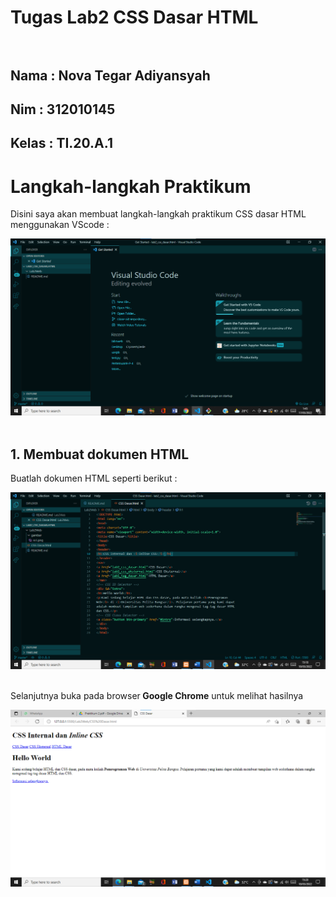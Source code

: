 # Tugas Lab2 CSS Dasar HTML<br><br>
## Nama     : Nova Tegar Adiyansyah
## Nim      : 312010145
## Kelas    : TI.20.A.1<br>

# Langkah-langkah Praktikum<br>

Disini saya akan membuat langkah-langkah praktikum CSS dasar HTML menggunakan VScode :<br>

![Lab2Web](gambar/ss1.png)
<br>
<br>

## 1. Membuat dokumen HTML <br>

Buatlah dokumen HTML seperti berikut :<br>

![Lab2Web](gambar/dok1.png) <br><br>


Selanjutnya buka pada browser<b> Google Chrome</b> untuk melihat hasilnya <br>

![Law2Web](gambar/dok2.png)


